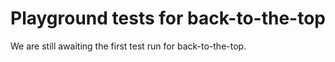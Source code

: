 # Playground tests for back-to-the-top
We are still awaiting the first test run for back-to-the-top.

